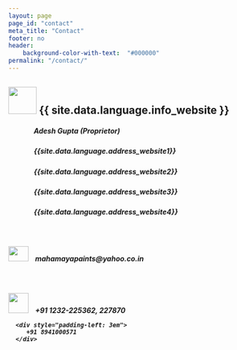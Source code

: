 ```yaml
---
layout: page
page_id: "contact"
meta_title: "Contact"
footer: no
header:
    background-color-with-text:  "#000000"
permalink: "/contact/"
---
```


<h2>
     <span>
         <img src="{{ site.urlimg }}/{{ site.location_icon}}" style="height:54px;width: 56px"></span>
     <span>
        {{ site.data.language.info_website }}
     </span>
 </h2>

<div style="padding-left: 10%"><h5>
     Adesh Gupta (Proprietor)
 </h5>
 </div>

 <div style="padding-left: 10%"><h5>
     {{site.data.language.address_website1}}
 </h5>
 </div>
 <div style="padding-left: 10%">
    <h5>
     {{site.data.language.address_website2}}
    </h5>
 </div>

 <div style="padding-left: 10%">
    <h5>
     {{site.data.language.address_website3}}
    </h5>
 </div>

 <div style="padding-left: 10%">
    <h5>
     {{site.data.language.address_website4}}
    </h5>
 </div>

<div>
    <h7>
     &nbsp;
    </h7>
</div>

<h5 >
 <span>
      <img src="{{ site.urlimg }}/{{ site.mail_icon}}" style="height:30px;width: 40px;" >
 </span>
 <span style="padding-left: 0.7em">
    mahamayapaints@yahoo.co.in
 </span>
</h5>

<div>
    <h7 >
        &nbsp;
    </h7>
</div>

<h5 >
     <span><img src="{{ site.urlimg }}/{{ site.phone_icon}}" style="height:40px;width: 40px" ></span>
     <span style="padding-left: 0.7em">+91 1232-225362, 227870</span>

      <div style="padding-left: 3em">
         +91 8941000571
      </div>
 </h5>

